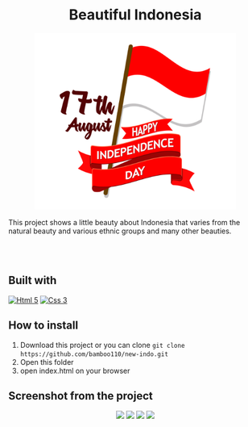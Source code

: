 <h1 align='center'>Beautiful Indonesia</h1>

<p align='center'>
    <img width="400" src='independence.png' />
</p>

<p>This project shows a little beauty about Indonesia that varies from the natural beauty and various ethnic groups and many other beauties.</p>

<br>
<br>

## Built with
[![Html 5](https://img.shields.io/badge/Html-5-blue)](https://developer.mozilla.org/en-US/docs/Web/Guide/HTML/HTML5)
[![Css 3](https://img.shields.io/badge/Css-3-orange)](http://www.css3.info/)
 
## How to install
1. Download this project or you can clone ``` git clone https://github.com/bamboo110/new-indo.git ```
2. Open this folder
3. open index.html on your browser

## Screenshot from the project
<p align='center'>
  <span>
      <image width="300" src="assets/img/indonesia-1.PNG" />
      <image width="300" src="assets/img/indonesia-2.PNG" />
      <image width="300" src="assets/img/indonesia-3.PNG" />
      <image width="300" src="assets/img/indonesia-4.PNG" />
  </span>
</p>